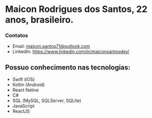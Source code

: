 # Maicon Rodrigues dos Santos, 22 anos, brasileiro.

### Contatos
  - Email: maicon.santos71@outlook.com <br>
  - LinkedIn: https://www.linkedin.com/in/maiconsantosdev/

## Possuo conhecimento nas tecnologias:
  - Swift (iOS)
  - Kotlin (Android)
  - React Native
  - C#
  - SQL (MySQL, SQLServer, SQLite)
  - JavaScript
  - ReactJS

<!--
**maiconmaul/maiconmaul** is a ✨ _special_ ✨ repository because its `README.md` (this file) appears on your GitHub profile.

Here are some ideas to get you started:

- 🔭 I’m currently working on ...
- 🌱 I’m currently learning ...
- 👯 I’m looking to collaborate on ...
- 🤔 I’m looking for help with ...
- 💬 Ask me about ...
- 📫 How to reach me: ...
- 😄 Pronouns: ...
- ⚡ Fun fact: ...
-->
